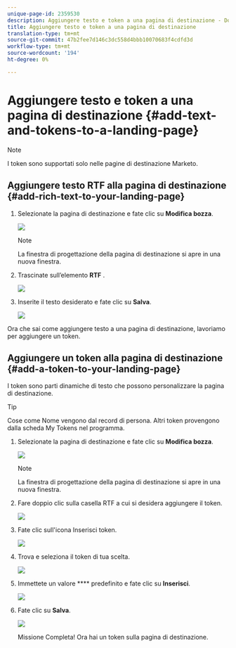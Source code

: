 ```yaml
---
unique-page-id: 2359530
description: Aggiungere testo e token a una pagina di destinazione - Documenti Marketo - Documentazione prodotto
title: Aggiungere testo e token a una pagina di destinazione
translation-type: tm+mt
source-git-commit: 47b2fee7d146c3dc558d4bbb10070683f4cdfd3d
workflow-type: tm+mt
source-wordcount: '194'
ht-degree: 0%

---
```



# Aggiungere testo e token a una pagina di destinazione {#add-text-and-tokens-to-a-landing-page}

>[!NOTE]
>
>I token sono supportati solo nelle pagine di destinazione Marketo.

## Aggiungere testo RTF alla pagina di destinazione {#add-rich-text-to-your-landing-page}

1. Selezionate la pagina di destinazione e fate clic su **Modifica bozza**.

   ![](assets/image2014-9-16-14-3a30-3a29.png)

   >[!NOTE]
   >
   >La finestra di progettazione della pagina di destinazione si apre in una nuova finestra.

1. Trascinate sull’elemento **RTF** .

   ![](assets/image2015-5-21-12-3a28-3a49.png)

1. Inserite il testo desiderato e fate clic su **Salva**.

   ![](assets/image2015-7-8-17-3a0-3a49.png)

Ora che sai come aggiungere testo a una pagina di destinazione, lavoriamo per aggiungere un token.

## Aggiungere un token alla pagina di destinazione {#add-a-token-to-your-landing-page}

I token sono parti dinamiche di testo che possono personalizzare la pagina di destinazione.

>[!TIP]
>
>Cose come Nome vengono dal record di persona. Altri token provengono dalla scheda My Tokens nel programma.

1. Selezionate la pagina di destinazione e fate clic su **Modifica bozza**.

   ![](assets/image2014-9-16-14-3a30-3a54.png)

   >[!NOTE]
   >
   >La finestra di progettazione della pagina di destinazione si apre in una nuova finestra.

1. Fare doppio clic sulla casella RTF a cui si desidera aggiungere il token.

   ![](assets/image2015-5-21-12-3a30-3a5.png)

1. Fate clic sull&#39;icona Inserisci token.

   ![](assets/image2015-7-8-17-3a21-3a53.png)

1. Trova e seleziona il token di tua scelta.

   ![](assets/image2014-9-16-14-3a31-3a20.png)

1. Immettete un valore **** predefinito e fate clic su **Inserisci**.

   ![](assets/image2014-9-16-14-3a31-3a29.png)

1. Fate clic su **Salva**.

   ![](assets/image2015-7-8-17-3a25-3a22.png)

   Missione Completa! Ora hai un token sulla pagina di destinazione.

